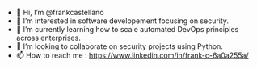 - 👋 Hi, I’m @frankcastellano
- 👀 I’m interested in software developement focusing on security. 
- 🌱 I’m currently learning how to scale automated DevOps principles across enterprises.
- 💞️ I’m looking to collaborate on security projects using Python. 
- 📫 How to reach me : https://www.linkedin.com/in/frank-c-6a0a255a/

<!---
frankcastellano/frankcastellano is a ✨ special ✨ repository because its `README.md` (this file) appears on your GitHub profile.
You can click the Preview link to take a look at your changes.
--->
